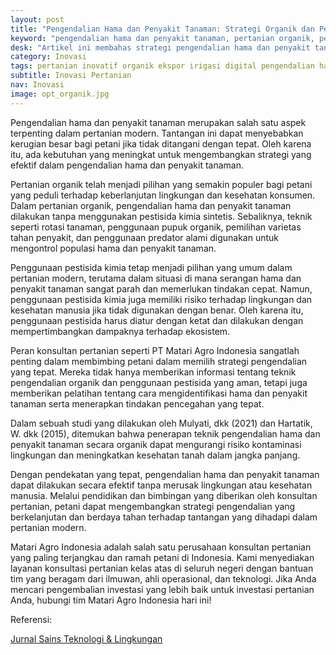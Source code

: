 ```yaml
---
layout: post
title: "Pengendalian Hama dan Penyakit Tanaman: Strategi Organik dan Penggunaan Pestisida dalam Pertanian Modern"
keyword: "pengendalian hama dan penyakit tanaman, pertanian organik, pestisida, keberlanjutan pertanian, konsultan pertanian, pelatihan pertanian, PT Matari Agro Indonesia"
desk: "Artikel ini membahas strategi pengendalian hama dan penyakit tanaman, baik secara organik maupun menggunakan pestisida, yang menjadi fokus utama bagi petani dan pecinta pertanian. Kami menjelaskan pendekatan yang berkelanjutan dalam mengatasi tantangan ini serta pentingnya konsultan pertanian dalam memberikan panduan yang tepat."
category: Inovasi
tags: pertanian inovatif organik ekspor irigasi digital pengendalian hama penyakit konsultan ketahanan pangan
subtitle: Inovasi Pertanian
nav: Inovasi
image: opt_organik.jpg
---
```


Pengendalian hama dan penyakit tanaman merupakan salah satu aspek terpenting dalam pertanian modern. Tantangan ini dapat menyebabkan kerugian besar bagi petani jika tidak ditangani dengan tepat. Oleh karena itu, ada kebutuhan yang meningkat untuk mengembangkan strategi yang efektif dalam pengendalian hama dan penyakit tanaman.

Pertanian organik telah menjadi pilihan yang semakin populer bagi petani yang peduli terhadap keberlanjutan lingkungan dan kesehatan konsumen. Dalam pertanian organik, pengendalian hama dan penyakit tanaman dilakukan tanpa menggunakan pestisida kimia sintetis. Sebaliknya, teknik seperti rotasi tanaman, penggunaan pupuk organik, pemilihan varietas tahan penyakit, dan penggunaan predator alami digunakan untuk mengontrol populasi hama dan penyakit tanaman.

Penggunaan pestisida kimia tetap menjadi pilihan yang umum dalam pertanian modern, terutama dalam situasi di mana serangan hama dan penyakit tanaman sangat parah dan memerlukan tindakan cepat. Namun, penggunaan pestisida kimia juga memiliki risiko terhadap lingkungan dan kesehatan manusia jika tidak digunakan dengan benar. Oleh karena itu, penggunaan pestisida harus diatur dengan ketat dan dilakukan dengan mempertimbangkan dampaknya terhadap ekosistem.

Peran konsultan pertanian seperti PT Matari Agro Indonesia sangatlah penting dalam membimbing petani dalam memilih strategi pengendalian yang tepat. Mereka tidak hanya memberikan informasi tentang teknik pengendalian organik dan penggunaan pestisida yang aman, tetapi juga memberikan pelatihan tentang cara mengidentifikasi hama dan penyakit tanaman serta menerapkan tindakan pencegahan yang tepat.

Dalam sebuah studi yang dilakukan oleh Mulyati, dkk (2021) dan Hartatik, W. dkk (2015), ditemukan bahwa penerapan teknik pengendalian hama dan penyakit tanaman secara organik dapat mengurangi risiko kontaminasi lingkungan dan meningkatkan kesehatan tanah dalam jangka panjang.

Dengan pendekatan yang tepat, pengendalian hama dan penyakit tanaman dapat dilakukan secara efektif tanpa merusak lingkungan atau kesehatan manusia. Melalui pendidikan dan bimbingan yang diberikan oleh konsultan pertanian, petani dapat mengembangkan strategi pengendalian yang berkelanjutan dan berdaya tahan terhadap tantangan yang dihadapi dalam pertanian modern.

Matari Agro Indonesia adalah salah satu perusahaan konsultan pertanian yang paling terjangkau dan ramah petani di Indonesia. Kami menyediakan layanan konsultasi pertanian kelas atas di seluruh negeri dengan bantuan tim yang beragam dari ilmuwan, ahli operasional, dan teknologi. Jika Anda mencari pengembalian investasi yang lebih baik untuk investasi pertanian Anda, hubungi tim Matari Agro Indonesia hari ini!

Referensi:

[Jurnal Sains Teknologi & Lingkungan](http://jstl.unram.ac.id)

